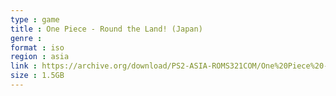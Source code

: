 ```yaml
---
type : game
title : One Piece - Round the Land! (Japan)
genre : 
format : iso
region : asia
link : https://archive.org/download/PS2-ASIA-ROMS321COM/One%20Piece%20-%20Round%20the%20Land%21%20%28Japan%29.7z
size : 1.5GB
---
```

